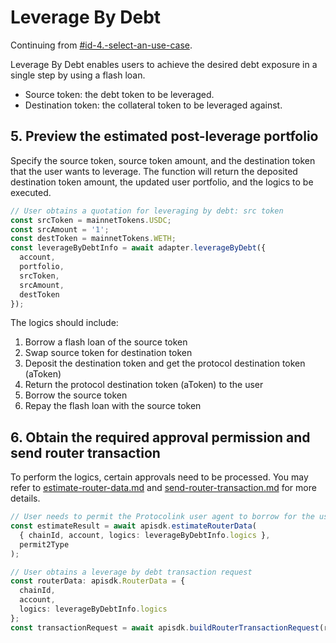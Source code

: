 # Leverage By Debt

Continuing from [#id-4.-select-an-use-case](./#id-4.-select-an-use-case "mention").

Leverage By Debt enables users to achieve the desired debt exposure in a single step by using a flash loan.

* Source token: the debt token to be leveraged.
* Destination token: the collateral token to be leveraged against.

## 5. Preview the estimated post-leverage portfolio

Specify the source token, source token amount, and the destination token that the user wants to leverage. The function will return the deposited destination token amount, the updated user portfolio, and the logics to be executed.

```typescript
// User obtains a quotation for leveraging by debt: src token
const srcToken = mainnetTokens.USDC;
const srcAmount = '1';
const destToken = mainnetTokens.WETH;
const leverageByDebtInfo = await adapter.leverageByDebt({
  account,
  portfolio,
  srcToken,
  srcAmount,
  destToken
});
```

The logics should include:

1. Borrow a flash loan of the source token
2. Swap source token for destination token
3. Deposit the destination token and get the protocol destination token (aToken)
4. Return the protocol destination token (aToken) to the user
5. Borrow the source token
6. Repay the flash loan with the source token

## 6. Obtain the required approval permission and send router transaction

To perform the logics, certain approvals need to be processed. You may refer to [estimate-router-data.md](../../protocolink-sdk/estimate-router-data.md "mention") and [send-router-transaction.md](../../protocolink-sdk/send-router-transaction.md "mention") for more details.

```typescript
// User needs to permit the Protocolink user agent to borrow for the user
const estimateResult = await apisdk.estimateRouterData(
  { chainId, account, logics: leverageByDebtInfo.logics },
  permit2Type
);

// User obtains a leverage by debt transaction request
const routerData: apisdk.RouterData = {
  chainId,
  account,
  logics: leverageByDebtInfo.logics
};
const transactionRequest = await apisdk.buildRouterTransactionRequest(routerData);
```
